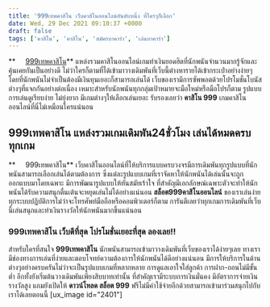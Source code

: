 ```yaml
---
title: '999เทพคาสิโน เว็บคาสิโนออนไลน์อันดับหนึ่ง ที่ใครๆก็เลือก'
date: Wed, 29 Dec 2021 09:10:37 +0000
draft: false
tags: ['คาสิโน', 'คาสิโน', 'สมัครบาคาร่า', 'เล่นบาคาร่า']
---
```


**     [999เทพคาสิโน](/)** แหล่งรวมคาสิโนออนไลน์เกมทำเงินยอดฮิตที่นักพนันจำนวนมากรู้จักและคุ้นเคยกันเป็นอย่างดี ไม่ว่าใครก็ตามที่ได้เข้ามาวางเดิมพันที่เว็บนี้ต่างหารายได้เข้ากระเป๋าอย่างง่ายๆ โดยที่นักพนันไม่จำเป็นต้องมีเงินทุนเยอะก็สามารถเล่นได้ เว็บของเรามีการซัพพอตด้วยโปรโมชั่นโบนัสต่างๆที่แจกกันอย่างต่อเนื่อง เหมาะสำหรับนักพนันทุกกลุ่มเป้าหมายจะมือใหม่หรือมือโปรก็ตาม รูปแบบการเล่นดูเรียบง่าย ไม่ยุ่งยาก มีเกมต่างๆให้เลือกเล่นเยอะ รับรองเลยว่า **คาสิโน 999** เกมคาสิโนออนไลน์ที่นี่ไม่เหมือนใครแน่นอน

**999เทพคาสิโน แหล่งรวมเกมเดิมพัน24ชั่วโมง เล่นได้หมดครบทุกเกม**
----------------------------------------------------------------

**     999เทพคาสิโน** เว็บคาสิโนออนไลน์ที่ให้บริการแบบครบวงจรมีการเดิมพันทุกรูปแบบที่นักพนันสามารถเลือกเล่นได้ตามต้องการ ซึ่งแต่ละรูปแบบเกมที่เราจัดหาให้นักพนันได้เล่นนั้นจะถูกออกแบบมาโดยเฉพาะ มีการพัฒนารูปแบบให้ทันสมัยเร้าใจ ที่สำคัญมีเอกลักษณ์เฉพาะตัวจะทำให้นักพนันได้รับความสนุกตื่นเต้นจะหยุดเล่นไม่ได้อย่างแน่นอน **สล็อต999คาสิโนออนไลน์** ของเราเล่นง่ายทุกระบบปฎิบัติการไม่ว่าจะโทรศัพท์มือถือหรือคอมพิวเตอร์ก็ตาม การันตีเลยว่าทุกเกมการเดิมพันที่เว็บนี้เล่นสนุกและทำเงินรางวัลให้นักพนันมากขึ้นแน่นอน

### **999เทพคาสิโน เว็บดีที่สุด โปรโมชั่นเยอะที่สุด ลองเลย!!**

สำหรับใครที่สนใจ **999เทพคาสิโน** นักพนันสามารถเข้ามาวางเดิมพันที่เว็บของเราได้ง่ายๆเลย ทางเรามีช่องทางการเล่นที่ง่ายและตอบโจทย์ความต้องการให้นักพนันได้ดีอย่างแน่นอน มีการให้บริการในด้านต่างๆอย่างครบครันไม่ว่าจะเป็นรูปแบบเกมที่หลากหลาย การดูแลเอาใจใส่ลูกค้า การฝาก-ถอนไม่มีขั้นต่ำ อีกทั้งยังเริ่มต้นวางเดิมพันเพียงสิบบาทเท่านั้น ที่สำคัญเรามีระบบการเงินมั่นคง มีอัตราการจ่ายเงินรางวัลสูง แถมยังเปิดให้ **ดาวน์โหลด สล็อต 999** ฟรีไม่มีค่าใช้จ่ายอีกด้วยสามารถเข้ามาร่วมสนุกไปกับเราได้เลยตอนนี้ \[ux\_image id="2401"\]